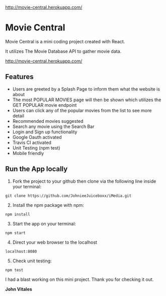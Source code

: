 http://movie-central.herokuapp.com/

# Movie Central

Movie Central is a mini coding project created with React.

It utilizes The Movie Database API to gather movie data.

http://movie-central.herokuapp.com/


## Features

* Users are greeted by a Splash Page to inform them what the website is about
* The most POPULAR MOVIES page will then be shown which utilizes the GET POPULAR movie endpoint
* Users can click any of the popular movies from the list to see more detail
* Recommended movies suggested
* Search any movie using the Search Bar
* Login and Sign up functionality
* Google Oauth activated
* Travis CI activated
* Unit Testing (npm test)
* Mobile friendly

## Run the App locally

1. Fork the project to your github then clone via the following line inside your terminal:
```
git clone https://github.com/JohnieeJuiceboxx/iMedia.git
```
2. Install the npm package with npm:
```
npm install
```
3. Start the app on your terminal:
```
npm start
```
4. Direct your web browser to the localhost
```
localhost:8080 
 ```

5. Check unit testing:
```
npm test
```

I had a blast working on this mini project. Thank you for checking it out.

**John Vitales**



